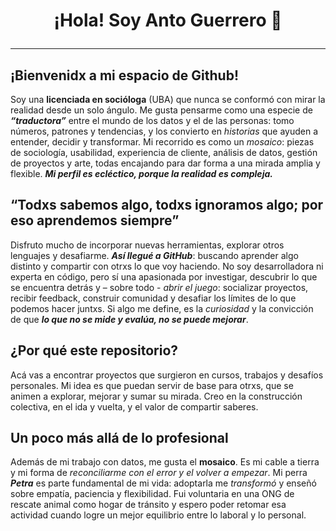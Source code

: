 <h1 align="center">¡Hola! Soy Anto Guerrero 👋
  
---
## ¡Bienvenidx a mi espacio de Github!
Soy una **licenciada en socióloga** (UBA) que nunca se conformó con mirar la realidad desde un solo ángulo. Me gusta pensarme como una especie de ***“traductora”*** entre el mundo de los datos y el de las personas: tomo números, patrones y tendencias, y los convierto en *historias* que ayuden a entender, decidir y transformar. 
Mi recorrido es como un *mosaico*: piezas de sociología, usabilidad, experiencia de cliente, análisis de datos, gestión de proyectos y arte, todas encajando para dar forma a una mirada amplia y flexible. ***Mi perfil es ecléctico, porque la realidad es compleja.***

## “Todxs sabemos algo, todxs ignoramos algo; por eso aprendemos siempre”
Disfruto mucho de incorporar nuevas herramientas, explorar otros lenguajes y desafiarme. ***Así llegué a GitHub***: buscando aprender algo distinto y compartir con otrxs lo que voy haciendo. No soy desarrolladora ni experta en código, pero sí una apasionada por investigar, descubrir lo que se encuentra detrás y – sobre todo - *abrir el juego*: socializar proyectos, recibir feedback, construir comunidad y desafiar los límites de lo que podemos hacer juntxs. 
Si algo me define, es la *curiosidad* y la convicción de que ***lo que no se mide y evalúa, no se puede mejorar***.

## ¿Por qué este repositorio?
Acá vas a encontrar proyectos que surgieron en cursos, trabajos y desafíos personales. Mi idea es que puedan servir de base para otrxs, que se animen a explorar, mejorar y sumar su mirada. Creo en la construcción colectiva, en el ida y vuelta, y el valor de compartir saberes.

## Un poco más allá de lo profesional
Además de mi trabajo con datos, me gusta el **mosaico**. Es mi cable a tierra y mi forma de *reconciliarme con el error y el volver a empezar*.
Mi perra ***Petra*** es parte fundamental de mi vida: adoptarla me *transformó* y  enseñó sobre empatía, paciencia y flexibilidad. 
Fui voluntaria en una ONG de rescate animal como hogar de tránsito y espero poder retomar esa actividad cuando logre un mejor equilibrio entre lo laboral y lo personal.












